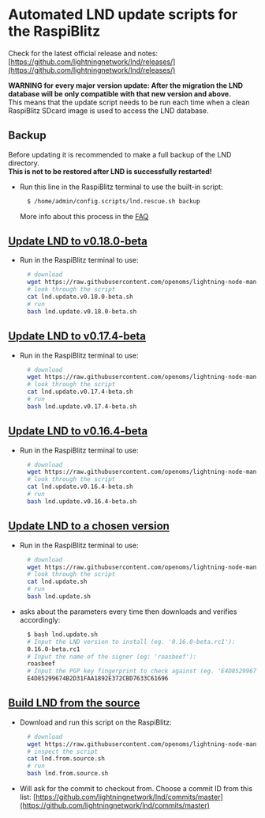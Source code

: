 # Automated LND update scripts for the RaspiBlitz

Check for the latest official release and notes: [https://github.com/lightningnetwork/lnd/releases/](https://github.com/lightningnetwork/lnd/releases/)

**WARNING for every major version update: After the migration the LND database will be only compatible with that new version and above.**  
This means that the update script needs to be run each time when a clean RaspiBlitz SDcard image is used to access the LND database.

## Backup

Before updating it is recommended to make a full backup of the LND directory.  
**This is not to be restored after LND is successfully restarted!**

* Run this line in the RaspiBlitz terminal to use the built-in script:

  ```bash
    $ /home/admin/config.scripts/lnd.rescue.sh backup
  ```

  More info about this process in the [FAQ](https://docs.raspiblitz.org/docs/faq#2-making-a-complete-lnd-data-backup)

## [Update LND to v0.18.0-beta](https://github.com/openoms/lightning-node-management/tree/en/lnd.updates/lnd.update.v0.18.0-beta.sh)

* Run in the RaspiBlitz terminal to use:

  ```bash
    # download
    wget https://raw.githubusercontent.com/openoms/lightning-node-management/en/lnd.updates/lnd.update.v0.18.0-beta.sh
    # look through the script
    cat lnd.update.v0.18.0-beta.sh
    # run
    bash lnd.update.v0.18.0-beta.sh
  ```

## [Update LND to v0.17.4-beta](https://github.com/openoms/lightning-node-management/tree/en/lnd.updates/lnd.update.v0.17.4-beta.sh)

* Run in the RaspiBlitz terminal to use:

  ```bash
    # download
    wget https://raw.githubusercontent.com/openoms/lightning-node-management/en/lnd.updates/lnd.update.v0.17.4-beta.sh
    # look through the script
    cat lnd.update.v0.17.4-beta.sh
    # run
    bash lnd.update.v0.17.4-beta.sh
  ```

## [Update LND to v0.16.4-beta](https://github.com/openoms/lightning-node-management/tree/en/lnd.updates/lnd.update.v0.16.4-beta.sh)

* Run in the RaspiBlitz terminal to use:

  ```bash
    # download
    wget https://raw.githubusercontent.com/openoms/lightning-node-management/en/lnd.updates/lnd.update.v0.16.4-beta.sh
    # look through the script
    cat lnd.update.v0.16.4-beta.sh
    # run
    bash lnd.update.v0.16.4-beta.sh
  ```

## [Update LND to a chosen version](https://github.com/openoms/lightning-node-management/tree/en/lnd.updates/lnd.update.sh)

* Run in the RaspiBlitz terminal to use:

  ```bash
    # download
    wget https://raw.githubusercontent.com/openoms/lightning-node-management/en/lnd.updates/lnd.update.sh
    # look through the script
    cat lnd.update.sh
    # run
    bash lnd.update.sh
  ```

* asks about the parameters every time then downloads and verifies accordingly:

  ```bash
    $ bash lnd.update.sh
    # Input the LND version to install (eg. '0.16.0-beta.rc1'):
    0.16.0-beta.rc1
    # Input the name of the signer (eg: 'roasbeef'):
    roasbeef
    # Input the PGP key fingerprint to check against (eg. 'E4D85299674B2D31FAA1892E372CBD7633C61696'):
    E4D85299674B2D31FAA1892E372CBD7633C61696
  ```

## [Build LND from the source](https://github.com/openoms/lightning-node-management/tree/en/lnd.updates/lnd.from.source.sh)

* Download and run this script on the RaspiBlitz:

  ```bash
    # download
    wget https://raw.githubusercontent.com/openoms/lightning-node-management/master/lnd.updates/lnd.from.source.sh
    # inspect the script
    cat lnd.from.source.sh
    # run
    bash lnd.from.source.sh
  ```

* Will ask for the commit to checkout from. Choose a commit ID from this list: [https://github.com/lightningnetwork/lnd/commits/master](https://github.com/lightningnetwork/lnd/commits/master)
